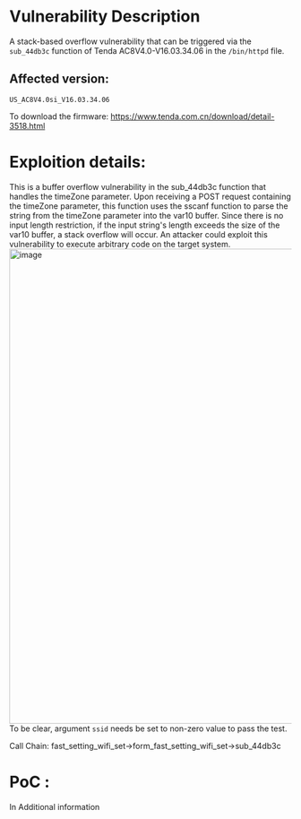 # Vulnerability Description
A stack-based overflow vulnerability that can be triggered via the `sub_44db3c` function of Tenda AC8V4.0-V16.03.34.06 in the `/bin/httpd` file.
## Affected version:
`US_AC8V4.0si_V16.03.34.06` 

To download the firmware: https://www.tenda.com.cn/download/detail-3518.html

# Exploition details:
This is a buffer overflow vulnerability in the sub_44db3c function that handles the timeZone parameter. Upon receiving a POST request containing the timeZone parameter, this function uses the sscanf function to parse the string from the timeZone parameter into the var10 buffer. Since there is no input length restriction, if the input string's length exceeds the size of the var10 buffer, a stack overflow will occur. An attacker could exploit this vulnerability to execute arbitrary code on the target system.
<img width="848" alt="image" src="https://github.com/DDizzzy79/Tenda-CVE/assets/72267897/c503ef8b-6ad2-41d5-881b-38a5ff08e761">
To be clear, argument `ssid` needs be set to non-zero value to pass the test.

Call Chain: fast_setting_wifi_set->form_fast_setting_wifi_set->sub_44db3c

# PoC :
In Additional information
